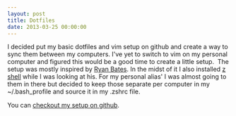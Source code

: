 ```yaml
---
layout: post
title: Dotfiles
date: 2013-03-25 00:00:00
---
```


<p>
	I decided put my basic dotfiles and vim setup on github and create a way to sync them between my computers. I&#39;ve yet to switch to vim on my personal computer and figured this would be a good time to create a little setup. &nbsp;The setup was mostly inspired by&nbsp;<a href="https://github.com/ryanb/dotfiles">Ryan Bates</a>. In the midst of it I also installed <a href="http://railscasts.com/episodes/308-oh-my-zsh">z shell</a>&nbsp;while I was looking at his. For my personal alias&#39; I was almost going to them in there but decided to keep those separate per computer in my ~/.bash_profile and source it in my .zshrc file.</p>
<p>
	You can <a href="https://github.com/wejrowski/dotfiles">checkout my setup on github</a>.</p>

